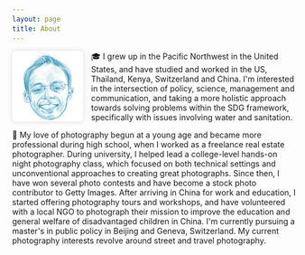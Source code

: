 ```yaml
---
layout: page
title: About
---
```


<img src="../assets/avatar.jpg" alt="Will Rynearson" width="25%" style="
    display: inline-block;
    float: left;
    margin-right: 1em;
    border-radius: 5%;
    box-shadow: 0 0 10px 0 rgba(0, 0, 0, 0.1), 0 0px 10px 0 rgba(0, 0, 0, 0.05);
    "/>

🎓 I grew up in the Pacific Northwest in the United States, and have studied and worked in the US, Thailand, Kenya, Switzerland and China. I'm interested in the intersection of policy, science, management and communication, and taking a more holistic approach towards solving problems within the SDG framework, specifically with issues involving water and sanitation.

📸 My love of photography begun at a young age and became more professional during high school, when I worked as a freelance real estate photographer. During university, I helped lead a college-level hands-on night photography class, which focused on both technical settings and unconventional approaches to creating great photographs. Since then, I have won several photo contests and have become a stock photo contributor to Getty Images. After arriving in China for work and education, I started offering photography tours and workshops, and have volunteered with a local NGO to photograph their mission to improve the education and general welfare of disadvantaged children in China. I'm currently pursuing a master's in public policy in Beijing and Geneva, Switzerland. My current photography interests revolve around street and travel photography.
